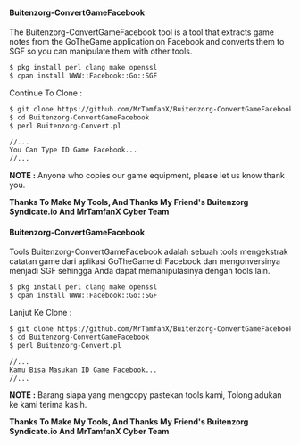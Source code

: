 #### Buitenzorg-ConvertGameFacebook
The Buitenzorg-ConvertGameFacebook tool is a tool that extracts game notes from the GoTheGame application on Facebook and converts them to SGF so you can manipulate them with other tools.
```html
$ pkg install perl clang make openssl
$ cpan install WWW::Facebook::Go::SGF
```
Continue To Clone  :
```html
$ git clone https://github.com/MrTamfanX/Buitenzorg-ConvertGameFacebook
$ cd Buitenzorg-ConvertGameFacebook
$ perl Buitenzorg-Convert.pl

//...
You Can Type ID Game Facebook...
//...
```

**NOTE :** Anyone who copies our game equipment, please let us know thank you.

**Thanks To Make My Tools, And Thanks My Friend's Buitenzorg Syndicate.io And MrTamfanX Cyber Team**



#### Buitenzorg-ConvertGameFacebook
Tools Buitenzorg-ConvertGameFacebook adalah sebuah tools mengekstrak catatan game dari aplikasi GoTheGame di Facebook dan mengonversinya menjadi SGF sehingga Anda dapat memanipulasinya dengan tools lain.
```html
$ pkg install perl clang make openssl
$ cpan install WWW::Facebook::Go::SGF
```
Lanjut Ke Clone  :
```html
$ git clone https://github.com/MrTamfanX/Buitenzorg-ConvertGameFacebook
$ cd Buitenzorg-ConvertGameFacebook
$ perl Buitenzorg-Convert.pl

//...
Kamu Bisa Masukan ID Game Facebook...
//...
```

**NOTE :** Barang siapa yang mengcopy pastekan tools kami, Tolong adukan ke kami terima kasih.

**Thanks To Make My Tools, And Thanks My Friend's Buitenzorg Syndicate.io And MrTamfanX Cyber Team**
